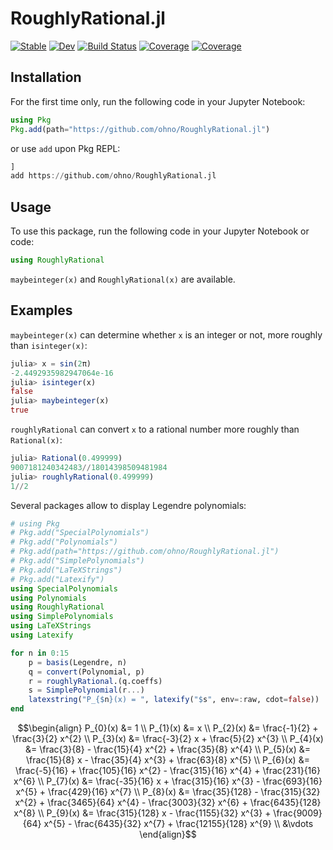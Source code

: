 # RoughlyRational.jl

[![Stable](https://img.shields.io/badge/docs-stable-blue.svg)](https://ohno.github.io/RoughlyRational.jl/stable/)
[![Dev](https://img.shields.io/badge/docs-dev-blue.svg)](https://ohno.github.io/RoughlyRational.jl/dev/)
[![Build Status](https://travis-ci.com/ohno/RoughlyRational.jl.svg?branch=main)](https://travis-ci.com/ohno/RoughlyRational.jl)
[![Coverage](https://codecov.io/gh/ohno/RoughlyRational.jl/branch/main/graph/badge.svg)](https://codecov.io/gh/ohno/RoughlyRational.jl)
[![Coverage](https://coveralls.io/repos/github/ohno/RoughlyRational.jl/badge.svg?branch=main)](https://coveralls.io/github/ohno/RoughlyRational.jl?branch=main)


## Installation

For the first time only, run the following code in your Jupyter Notebook:

```julia
using Pkg
Pkg.add(path="https://github.com/ohno/RoughlyRational.jl")
```

or use `add` upon Pkg REPL:

```julia
]
add https://github.com/ohno/RoughlyRational.jl
```

## Usage

To use this package, run the following code in your Jupyter Notebook or code:

```julia
using RoughlyRational
```

`maybeinteger(x)` and `RoughlyRational(x)` are available.


## Examples

`maybeinteger(x)` can determine whether `x` is an integer or not, more roughly than `isinteger(x)`:

```julia
julia> x = sin(2π)
-2.4492935982947064e-16
julia> isinteger(x)
false
julia> maybeinteger(x)
true
```

`roughlyRational` can convert `x` to a rational number more roughly than `Rational(x)`:

```julia
julia> Rational(0.499999)
9007181240342483//18014398509481984
julia> roughlyRational(0.499999)
1//2
```

Several packages allow to display Legendre polynomials:

```julia
# using Pkg
# Pkg.add("SpecialPolynomials")
# Pkg.add("Polynomials")
# Pkg.add(path="https://github.com/ohno/RoughlyRational.jl")
# Pkg.add("SimplePolynomials")
# Pkg.add("LaTeXStrings")
# Pkg.add("Latexify")
using SpecialPolynomials
using Polynomials
using RoughlyRational
using SimplePolynomials
using LaTeXStrings
using Latexify

for n in 0:15
    p = basis(Legendre, n)
    q = convert(Polynomial, p)
    r = roughlyRational.(q.coeffs)
    s = SimplePolynomial(r...)
    latexstring("P_{$n}(x) = ", latexify("$s", env=:raw, cdot=false)) |> display
end
```
```math
\begin{align}
P_{0}(x) &= 1 \\
P_{1}(x) &= x \\
P_{2}(x) &= \frac{-1}{2} + \frac{3}{2} x^{2} \\
P_{3}(x) &= \frac{-3}{2} x + \frac{5}{2} x^{3} \\
P_{4}(x) &= \frac{3}{8} - \frac{15}{4} x^{2} + \frac{35}{8} x^{4} \\
P_{5}(x) &= \frac{15}{8} x - \frac{35}{4} x^{3} + \frac{63}{8} x^{5} \\
P_{6}(x) &= \frac{-5}{16} + \frac{105}{16} x^{2} - \frac{315}{16} x^{4} + \frac{231}{16} x^{6} \\
P_{7}(x) &= \frac{-35}{16} x + \frac{315}{16} x^{3} - \frac{693}{16} x^{5} + \frac{429}{16} x^{7} \\
P_{8}(x) &= \frac{35}{128} - \frac{315}{32} x^{2} + \frac{3465}{64} x^{4} - \frac{3003}{32} x^{6} + \frac{6435}{128} x^{8} \\
P_{9}(x) &= \frac{315}{128} x - \frac{1155}{32} x^{3} + \frac{9009}{64} x^{5} - \frac{6435}{32} x^{7} + \frac{12155}{128} x^{9} \\
&\vdots
\end{align}
```
